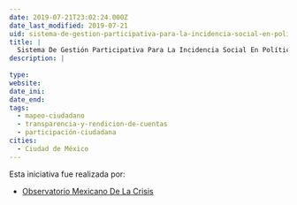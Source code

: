 ```yaml
---
date: 2019-07-21T23:02:24.000Z
date_last_modified: 2019-07-21
uid: sistema-de-gestion-participativa-para-la-incidencia-social-en-politicas-publicas
title: |
  Sistema De Gestión Participativa Para La Incidencia Social En Políticas Públicas
description: |
  
type: 
website: 
date_ini: 
date_end: 
tags:
  - mapeo-ciudadano
  - transparencia-y-rendicion-de-cuentas
  - participación-ciudadana
cities: 
  - Ciudad de México
---
```


Esta iniciativa fue realizada por:

- [Observatorio Mexicano De La Crisis](/organizaciones/observatorio-mexicano-de-la-crisis)
